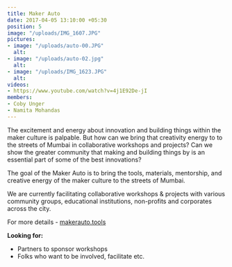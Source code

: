 ```yaml
---
title: Maker Auto
date: 2017-04-05 13:10:00 +05:30
position: 5
image: "/uploads/IMG_1607.JPG"
pictures:
- image: "/uploads/auto-00.JPG"
  alt:
- image: "/uploads/auto-02.jpg"
  alt:
- image: "/uploads/IMG_1623.JPG"
  alt:
videos:
- https://www.youtube.com/watch?v=4j1E92De-jI
members:
- Coby Unger
- Namita Mohandas
---
```


The excitement and energy about innovation and building things within the maker culture is palpable. But how can we bring that creativity energy to to the streets of Mumbai in collaborative workshops and projects? Can we show the greater community that making and building things by is an essential part of some of the best innovations?

The goal of the Maker Auto is to bring the tools, materials, mentorship, and creative energy of the maker culture to the streets of Mumbai.

We are currently facilitating collaborative workshops & projects with various community groups, educational institutions, non-profits and corporates across the city.

For more details - [makerauto.tools](http://makerauto.tools/)

**Looking for:**
* Partners to sponsor workshops
* Folks who want to be involved, facilitate etc.

